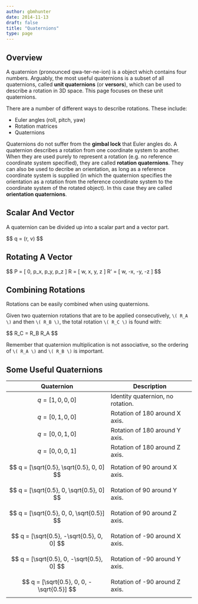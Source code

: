 ```yaml
---
author: gbmhunter
date: 2014-11-13
draft: false
title: "Quaternions"
type: page
---
```


## Overview

A quaternion (pronounced qwa-ter-ne-ion) is a object which contains four numbers. Arguably, the most useful quaternions is a subset of all quaternions, called **unit quaternions** (or **versors**), which can be used to describe a rotation in 3D space. This page focuses on these unit quaternions.

There are a number of different ways to describe rotations. These include:

* Euler angles (roll, pitch, yaw)
* Rotation matrices
* Quaternions

Quaternions do not suffer from the **gimbal lock** that Euler angles do. A quaternion describes a rotation from one coordinate system to another. When they are used purely to represent a rotation (e.g. no reference coordinate system specified), they are called **rotation quaternions**. They can also be used to decribe an orientation, as long as a reference coordinate system is supplied (in which the quaternion specifies the orientation as a rotation from the reference coordinate system to the coordinate system of the rotated object). In this case they are called **orientation quaternions**.

## Scalar And Vector

A quaternion can be divided up into a scalar part and a vector part.

<div>$$ q = (r, v) $$</div>

## Rotating A Vector

<div>$$
P = [ 0, p_x, p_y, p_z ]
R = [ w, x, y, z ]
R' = [ w, -x, -y, -z ]
$$</div>

## Combining Rotations

Rotations can be easily combined when using quaternions.

Given two quaternion rotations that are to be applied consecutively, `\( R_A \)` and then `\( R_B \)`, the total rotation `\( R_C \)` is found with:

<div>$$ R_C = R_B R_A $$</div>

Remember that quaternion multiplication is not associative, so the ordering of `\( R_A \)` and `\( R_B \)` is important.

## Some Useful Quaternions

Quaternion                                      | Description
------------------------------------------------|-------------------------------------------
$$ q = [1, 0, 0, 0] $$</div>                    | Identity quaternion, no rotation.
$$ q = [0, 1, 0, 0] $$</div>                    | Rotation of 180 around X axis.
$$ q = [0, 0, 1, 0] $$</div>                    | Rotation of 180 around Y axis.
$$ q = [0, 0, 0, 1] $$</div>                    | Rotation of 180 around Z axis.
$$ q = [\sqrt{0.5}, \sqrt{0.5}, 0, 0] $$</div>  | Rotation of 90 around X axis.
$$ q = [\sqrt{0.5}, 0, \sqrt{0.5}, 0] $$</div>  | Rotation of 90 around Y axis.
$$ q = [\sqrt{0.5}, 0, 0, \sqrt{0.5}] $$</div>  | Rotation of 90 around Z axis.
$$ q = [\sqrt{0.5}, -\sqrt{0.5}, 0, 0] $$</div> | Rotation of -90 around X axis.
$$ q = [\sqrt{0.5}, 0, -\sqrt{0.5}, 0] $$</div> | Rotation of -90 around Y axis.
$$ q = [\sqrt{0.5}, 0, 0, -\sqrt{0.5}] $$</div> | Rotation of -90 around Z axis.

